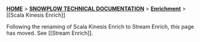 [**HOME**](Home) > [**SNOWPLOW TECHNICAL DOCUMENTATION**](Snowplow-technical-documentation) > [**Enrichment**](Enrichment) > [[Scala Kinesis Enrich]]

Following the renaming of Scala Kinesis Enrich to Stream Enrich, this page has moved. See [[Stream Enrich]].
